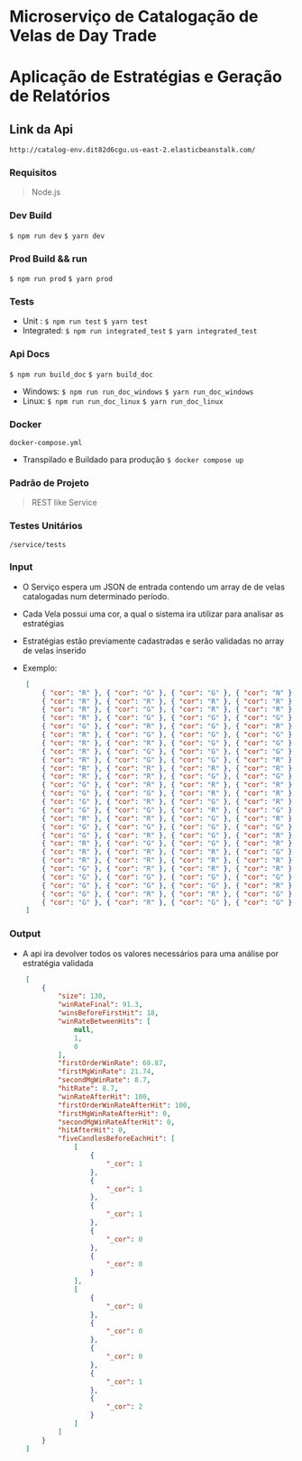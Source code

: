 # Microserviço de Catalogação de Velas de Day Trade
# Aplicação de Estratégias e Geração de Relatórios 



## Link da Api 
` http://catalog-env.dit82d6cgu.us-east-2.elasticbeanstalk.com/ `

### Requisitos

> Node.js

### Dev Build 
`$ npm run dev`
`$ yarn dev`


### Prod Build && run

`$ npm run prod`
`$ yarn prod`

### Tests 
- Unit : `$ npm run test` `$ yarn test`
- Integrated: `$ npm run integrated_test` `$ yarn integrated_test`

### Api Docs 
`$ npm run build_doc`
`$ yarn build_doc`

- Windows: ``$ npm run run_doc_windows`` ``$ yarn run_doc_windows``
- Linux: ``$ npm run run_doc_linux`` ``$ yarn run_doc_linux``

### Docker 

`docker-compose.yml` 
- Transpilado e Buildado para produção 
` $ docker compose up `


### Padrão de Projeto 

> REST like Service 

### Testes Unitários 

``` /service/tests  ```


### Input 

- O Serviço espera um JSON de entrada contendo um array de de velas catalogadas num determinado período. 
- Cada Vela possui uma cor, a qual o sistema ira utilizar para analisar as estratégias 
- Estratégias estão previamente cadastradas e serão validadas no array de velas inserido

- Exemplo: 
```json
    [
        { "cor": "R" }, { "cor": "G" }, { "cor": "G" }, { "cor": "N" }, { "cor": "G" },
        { "cor": "R" }, { "cor": "R" }, { "cor": "R" }, { "cor": "R" }, { "cor": "R" },
        { "cor": "R" }, { "cor": "G" }, { "cor": "R" }, { "cor": "R" }, { "cor": "R" },
        { "cor": "R" }, { "cor": "G" }, { "cor": "G" }, { "cor": "G" }, { "cor": "R" },
        { "cor": "G" }, { "cor": "R" }, { "cor": "G" }, { "cor": "R" }, { "cor": "G" },
        { "cor": "R" }, { "cor": "G" }, { "cor": "G" }, { "cor": "G" }, { "cor": "R" },
        { "cor": "R" }, { "cor": "R" }, { "cor": "G" }, { "cor": "G" }, { "cor": "G" },
        { "cor": "R" }, { "cor": "G" }, { "cor": "G" }, { "cor": "G" }, { "cor": "R" },
        { "cor": "R" }, { "cor": "G" }, { "cor": "G" }, { "cor": "R" }, { "cor": "G" },
        { "cor": "R" }, { "cor": "R" }, { "cor": "R" }, { "cor": "R" }, { "cor": "G" },
        { "cor": "R" }, { "cor": "R" }, { "cor": "G" }, { "cor": "G" }, { "cor": "N" },
        { "cor": "G" }, { "cor": "R" }, { "cor": "R" }, { "cor": "R" }, { "cor": "G" },
        { "cor": "G" }, { "cor": "G" }, { "cor": "R" }, { "cor": "R" }, { "cor": "R" },
        { "cor": "G" }, { "cor": "R" }, { "cor": "G" }, { "cor": "R" }, { "cor": "R" },
        { "cor": "G" }, { "cor": "G" }, { "cor": "R" }, { "cor": "G" }, { "cor": "R" },
        { "cor": "R" }, { "cor": "R" }, { "cor": "G" }, { "cor": "R" }, { "cor": "R" },
        { "cor": "G" }, { "cor": "G" }, { "cor": "G" }, { "cor": "G" }, { "cor": "G" },
        { "cor": "G" }, { "cor": "R" }, { "cor": "G" }, { "cor": "R" }, { "cor": "G" },
        { "cor": "R" }, { "cor": "G" }, { "cor": "G" }, { "cor": "R" }, { "cor": "R" },
        { "cor": "R" }, { "cor": "R" }, { "cor": "R" }, { "cor": "G" }, { "cor": "G" },
        { "cor": "R" }, { "cor": "R" }, { "cor": "R" }, { "cor": "R" }, { "cor": "R" },
        { "cor": "G" }, { "cor": "R" }, { "cor": "R" }, { "cor": "R" }, { "cor": "R" },
        { "cor": "G" }, { "cor": "G" }, { "cor": "G" }, { "cor": "G" }, { "cor": "G" },
        { "cor": "G" }, { "cor": "G" }, { "cor": "G" }, { "cor": "R" }, { "cor": "N" },
        { "cor": "G" }, { "cor": "R" }, { "cor": "R" }, { "cor": "G" }, { "cor": "R" },
        { "cor": "G" }, { "cor": "R" }, { "cor": "G" }, { "cor": "G" }, { "cor": "G" }
    ]
```
### Output 

- A api ira devolver todos os valores necessários para uma análise por estratégia validada

```json 
    [
        {
            "size": 130,
            "winRateFinal": 91.3,
            "winsBeforeFirstHit": 18,
            "winRateBetweenHits": [
                null,
                1,
                0
            ],
            "firstOrderWinRate": 60.87,
            "firstMgWinRate": 21.74,
            "secondMgWinRate": 8.7,
            "hitRate": 8.7,
            "winRateAfterHit": 100,
            "firstOrderWinRateAfterHit": 100,
            "firstMgWinRateAfterHit": 0,
            "secondMgWinRateAfterHit": 0,
            "hitAfterHit": 0,
            "fiveCandlesBeforeEachHit": [
                [
                    {
                        "_cor": 1
                    },
                    {
                        "_cor": 1
                    },
                    {
                        "_cor": 1
                    },
                    {
                        "_cor": 0
                    },
                    {
                        "_cor": 0
                    }
                ],
                [
                    {
                        "_cor": 0
                    },
                    {
                        "_cor": 0
                    },
                    {
                        "_cor": 0
                    },
                    {
                        "_cor": 1
                    },
                    {
                        "_cor": 2
                    }
                ]
            ]
        }
    ]
```




